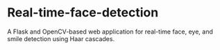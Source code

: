 # Real-time-face-detection
A Flask and OpenCV-based web application for real-time face, eye, and smile detection using Haar cascades.
